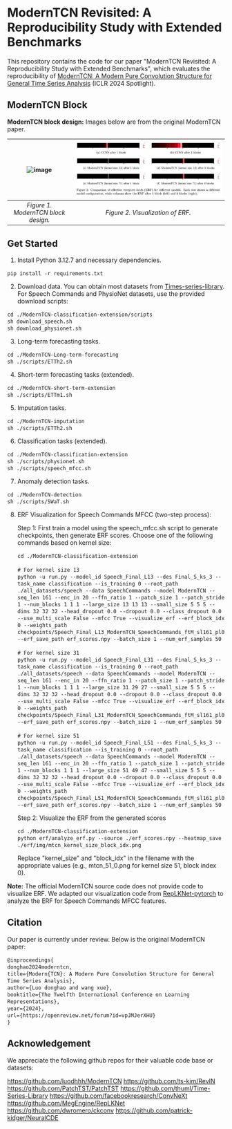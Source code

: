 # ModernTCN Revisited: A Reproducibility Study with Extended Benchmarks

This repository contains the code for our paper "ModernTCN Revisited: A Reproducibility Study with Extended Benchmarks", which evaluates the reproducibility of [ModernTCN: A Modern Pure Convolution Structure for General Time Series Analysis](https://openreview.net/forum?id=vpJMJerXHU#) (ICLR 2024 Spotlight).

## ModernTCN Block

**ModernTCN block design:** 
Images below are from the original ModernTCN paper.

|![image](fig/fig_block.png) | ![image](fig/fig_erf.png)
|:--:|:--:|
| *Figure 1. ModernTCN block design.* | *Figure 2. Visualization of ERF.* |

## Get Started

1. Install Python 3.12.7 and necessary dependencies.
```
pip install -r requirements.txt
```

2. Download data. You can obtain most datasets from [Times-series-library](https://github.com/thuml/Time-Series-Library). For Speech Commands and PhysioNet datasets, use the provided download scripts:
```
cd ./ModernTCN-classification-extension/scripts
sh download_speech.sh
sh download_physionet.sh
```

3. Long-term forecasting tasks.
```
cd ./ModernTCN-Long-term-forecasting
sh ./scripts/ETTh2.sh
```

4. Short-term forecasting tasks (extended).
```
cd ./ModernTCN-short-term-extension
sh ./scripts/ETTm1.sh
```

5. Imputation tasks.
```
cd ./ModernTCN-imputation
sh ./scripts/ETTh2.sh
```

6. Classification tasks (extended).
```
cd ./ModernTCN-classification-extension
sh ./scripts/physionet.sh
sh ./scripts/speech_mfcc.sh
```

7. Anomaly detection tasks.
```
cd ./ModernTCN-detection
sh ./scripts/SWaT.sh
```

8. ERF Visualization for Speech Commands MFCC (two-step process):
   
   Step 1: First train a model using the speech_mfcc.sh script to generate checkpoints, then generate ERF scores. Choose one of the following commands based on kernel size:
   ```
   cd ./ModernTCN-classification-extension
   
   # For kernel size 13
   python -u run.py --model_id Speech_Final_L13 --des Final_S_ks_3 --task_name classification --is_training 0 --root_path ./all_datasets/speech --data SpeechCommands --model ModernTCN --seq_len 161 --enc_in 20 --ffn_ratio 1 --patch_size 1 --patch_stride 1 --num_blocks 1 1 1 --large_size 13 13 13 --small_size 5 5 5 --dims 32 32 32 --head_dropout 0.0 --dropout 0.0 --class_dropout 0.0 --use_multi_scale False --mfcc True --visualize_erf --erf_block_idx 0 --weights_path checkpoints/Speech_Final_L13_ModernTCN_SpeechCommands_ftM_sl161_pl0_dim32_nb1_lk13_sk5_ffr1_ps1_str1_multiFalse_mergedFalse_Final_S_ks_3_2 --erf_save_path erf_scores.npy --batch_size 1 --num_erf_samples 50
   
   # For kernel size 31
   python -u run.py --model_id Speech_Final_L31 --des Final_S_ks_3 --task_name classification --is_training 0 --root_path ./all_datasets/speech --data SpeechCommands --model ModernTCN --seq_len 161 --enc_in 20 --ffn_ratio 1 --patch_size 1 --patch_stride 1 --num_blocks 1 1 1 --large_size 31 29 27 --small_size 5 5 5 --dims 32 32 32 --head_dropout 0.0 --dropout 0.0 --class_dropout 0.0 --use_multi_scale False --mfcc True --visualize_erf --erf_block_idx 0 --weights_path checkpoints/Speech_Final_L31_ModernTCN_SpeechCommands_ftM_sl161_pl0_dim32_nb1_lk31_sk5_ffr1_ps1_str1_multiFalse_mergedFalse_Final_S_ks_3_2 --erf_save_path erf_scores.npy --batch_size 1 --num_erf_samples 50
   
   # For kernel size 51
   python -u run.py --model_id Speech_Final_L51 --des Final_S_ks_3 --task_name classification --is_training 0 --root_path ./all_datasets/speech --data SpeechCommands --model ModernTCN --seq_len 161 --enc_in 20 --ffn_ratio 1 --patch_size 1 --patch_stride 1 --num_blocks 1 1 1 --large_size 51 49 47 --small_size 5 5 5 --dims 32 32 32 --head_dropout 0.0 --dropout 0.0 --class_dropout 0.0 --use_multi_scale False --mfcc True --visualize_erf --erf_block_idx 0 --weights_path checkpoints/Speech_Final_L51_ModernTCN_SpeechCommands_ftM_sl161_pl0_dim32_nb1_lk51_sk5_ffr1_ps1_str1_multiFalse_mergedFalse_Final_S_ks_3_2 --erf_save_path erf_scores.npy --batch_size 1 --num_erf_samples 50
   ```
   
   Step 2: Visualize the ERF from the generated scores
   ```
   cd ./ModernTCN-classification-extension
   python erf/analyze_erf.py --source ./erf_scores.npy --heatmap_save ./erf/img/mtcn_kernel_size_block_idx.png
   ```
   Replace "kernel_size" and "block_idx" in the filename with the appropriate values (e.g., mtcn_51_0.png for kernel size 51, block index 0).

**Note:** The official ModernTCN source code does not provide code to visualize ERF. We adapted our visualization code from [RepLKNet-pytorch](https://github.com/DingXiaoH/RepLKNet-pytorch) to analyze the ERF for Speech Commands MFCC features.

## Citation

Our paper is currently under review. Below is the original ModernTCN paper:
```
@inproceedings{
donghao2024moderntcn,
title={Modern{TCN}: A Modern Pure Convolution Structure for General Time Series Analysis},
author={Luo donghao and wang xue},
booktitle={The Twelfth International Conference on Learning Representations},
year={2024},
url={https://openreview.net/forum?id=vpJMJerXHU}
}
```

## Acknowledgement

We appreciate the following github repos for their valuable code base or datasets:

https://github.com/luodhhh/ModernTCN https://github.com/ts-kim/RevIN https://github.com/PatchTST/PatchTST https://github.com/thuml/Time-Series-Library https://github.com/facebookresearch/ConvNeXt https://github.com/MegEngine/RepLKNet https://github.com/dwromero/ckconv https://github.com/patrick-kidger/NeuralCDE

